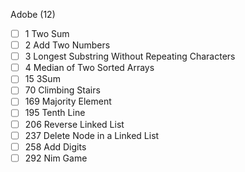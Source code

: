Adobe (12)

- [ ] 1 Two Sum
- [ ] 2 Add Two Numbers
- [ ] 3 Longest Substring Without Repeating Characters
- [ ] 4 Median of Two Sorted Arrays
- [ ] 15 3Sum
- [ ] 70 Climbing Stairs
- [ ] 169 Majority Element
- [ ] 195 Tenth Line
- [ ] 206 Reverse Linked List
- [ ] 237 Delete Node in a Linked List
- [ ] 258 Add Digits
- [ ] 292 Nim Game
